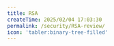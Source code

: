 ```yaml
---
title: RSA
createTime: 2025/02/04 17:03:30
permalink: /security/RSA-review/
icon: 'tabler:binary-tree-filled'
---
```




